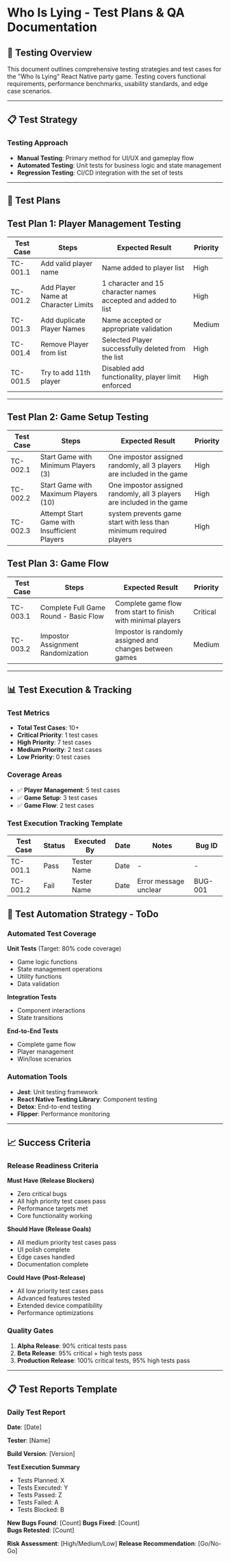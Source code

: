 # Who Is Lying - Test Plans & QA Documentation

## 🧪 Testing Overview

This document outlines comprehensive testing strategies and test cases for the "Who Is Lying" React Native party game. Testing covers functional requirements, performance benchmarks, usability standards, and edge case scenarios.

---

## 📋 Test Strategy

### Testing Approach

- **Manual Testing**: Primary method for UI/UX and gameplay flow
- **Automated Testing**: Unit tests for business logic and state management
- **Regression Testing**: CI/CD integration with the set of tests

---

## 🧪 Test Plans

## Test Plan 1: Player Management Testing

| Test Case | Steps                               | Expected Result                         | Priority |
| --------- | ----------------------------------- | --------------------------------------- | -------- |
| TC-001.1  | Add valid player name               | Name added to player list               | High     |
| TC-001.2  | Add Player Name at Character Limits           | 1 character and 15 character names accepted and added to list  | High     |
| TC-001.3  | Add duplicate Player Names    | Name accepted or appropriate validation | Medium   |
| TC-001.4  | Remove Player from list | Selected Player successfully deleted from the list     | High     |
| TC-001.5  | Try to add 11th player              | Disabled add functionality, player limit enforced    | High     |


---

## Test Plan 2: Game Setup Testing

| Test Case | Steps                             | Expected Result                    | Priority |
| --------- | --------------------------------- | ---------------------------------- | -------- |
| TC-002.1  | Start Game with Minimum Players (3)         | One impostor assigned randomly, all 3 players are included in the game     | High |
| TC-002.2  | Start Game with Maximum Players (10)      |   One impostor assigned randomly, all 3 players are included in the game     | High |
| TC-002.3  | Attempt Start Game with Insufficient Players           | system prevents game start with less than minimum required players        | High |

## Test Plan 3: Game Flow

| Test Case | Steps                 | Expected Result                      | Priority |
| --------- | --------------------- | ------------------------------------ | -------- |
| TC-003.1  | Complete Full Game Round - Basic Flow     | Complete game flow from start to finish with minimal players   | Critical     |
| TC-003.2  | Impostor Assignment Randomization   | Impostor is randomly assigned and changes between games              | Medium     |

---

## 📊 Test Execution & Tracking

### Test Metrics

- **Total Test Cases**: 10+
- **Critical Priority**: 1 test cases
- **High Priority**: 7 test cases  
- **Medium Priority**: 2 test cases
- **Low Priority**: 0 test cases

### Coverage Areas

- ✅ **Player Management**: 5 test cases
- ✅ **Game Setup**: 3 test cases
- ✅ **Game Flow**: 2 test cases


### Test Execution Tracking Template

| Test Case | Status | Executed By | Date | Notes | Bug ID |
|-----------|--------|-------------|------|-------|--------|
| TC-001.1  | Pass   | Tester Name | Date | -     | -      |
| TC-001.2  | Fail   | Tester Name | Date | Error message unclear | BUG-001 |

## 🔄 Test Automation Strategy - ToDo

### Automated Test Coverage

**Unit Tests** (Target: 80% code coverage)
- Game logic functions
- State management operations
- Utility functions
- Data validation

**Integration Tests**
- Component interactions
- State transitions

**End-to-End Tests**
- Complete game flow
- Player management
- Win/lose scenarios

### Automation Tools

- **Jest**: Unit testing framework
- **React Native Testing Library**: Component testing
- **Detox**: End-to-end testing
- **Flipper**: Performance monitoring

---

## 📈 Success Criteria

### Release Readiness Criteria

**Must Have (Release Blockers)**
- Zero critical bugs
- All high priority test cases pass
- Performance targets met
- Core functionality working

**Should Have (Release Goals)**  
- All medium priority test cases pass
- UI polish complete
- Edge cases handled
- Documentation complete

**Could Have (Post-Release)**
- All low priority test cases pass
- Advanced features tested
- Extended device compatibility
- Performance optimizations

### Quality Gates

1. **Alpha Release**: 90% critical tests pass
2. **Beta Release**: 95% critical + high tests pass  
3. **Production Release**: 100% critical tests, 95% high tests pass

---

## 📋 Test Reports Template

### Daily Test Report

**Date**: [Date]

**Tester**: [Name]

**Build Version**: [Version]

**Test Execution Summary**
- Tests Planned: X
- Tests Executed: Y  
- Tests Passed: Z
- Tests Failed: A
- Tests Blocked: B

**New Bugs Found**: [Count]
**Bugs Fixed**: [Count]  
**Bugs Retested**: [Count]

**Risk Assessment**: [High/Medium/Low]
**Release Recommendation**: [Go/No-Go]